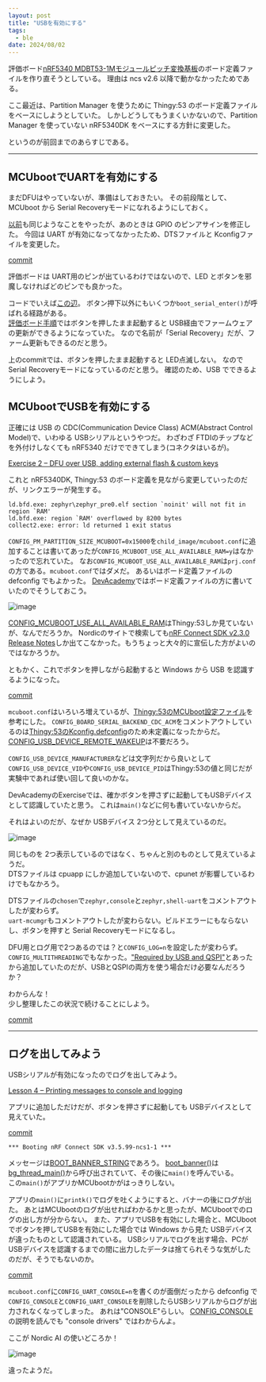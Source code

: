 ```yaml
---
layout: post
title: "USBを有効にする"
tags:
  - ble
date: 2024/08/02
---
```


評価ボード[nRF5340 MDBT53-1Mモジュールピッチ変換基板](https://www.switch-science.com/products/8658)のボード定義ファイルを作り直そうとしている。
理由は ncs v2.6 以降で動かなかったためである。

ここ最近は、Partition Manager を使うために Thingy:53 のボード定義ファイルをベースにしようとしていた。
しかしどうしてもうまくいかないので、Partition Manager を使っていない nRF5340DK をベースにする方針に変更した。

というのが前回までのあらすじである。

----

## MCUbootでUARTを有効にする

まだDFUはやっていないが、準備はしておきたい。
その前段階として、MCUboot から Serial Recoveryモードになれるようにしておく。

[以前](../07/20240716-boot.md)も同じようなことをやったが、あのときは GPIO のピンアサインを修正した。
今回は UART が有効になってなかったため、DTSファイルと Kconfigファイルを変更した。

[commit](https://github.com/hirokuma/ncs-blinky-sample/commit/3e603dd3035383a97191052985ebbfa65e9e216c)

評価ボードは UART用のピンが出ているわけではないので、LED とボタンを邪魔しなければどのピンでも良かった。

コードでいえば[この辺](https://github.com/nrfconnect/sdk-mcuboot/blob/v2.0.99-ncs1-1/boot/zephyr/main.c#L605-L610)。
ボタン押下以外にもいくつか`boot_serial_enter()`が呼ばれる経路がある。  
[評価ボード手順](https://144lab.kibe.la/shared/entries/467b2482-2346-4c3e-8e0f-28d7403de2b9#usb)ではボタンを押したまま起動すると USB経由でファームウェアの更新ができるようになっていた。
なので名前が「Serial Recovery」だが、ファーム更新もできるのだと思う。

上のcommitでは、ボタンを押したまま起動すると LED点滅しない。
なので Serial Recoveryモードになっているのだと思う。
確認のため、USB でできるようにしよう。

## MCUbootでUSBを有効にする

正確には USB の CDC(Communication Device Class) ACM(Abstract Control Model)で、いわゆる USBシリアルというやつだ。
わざわざ FTDIのチップなどを外付けしなくても nRF5340 だけでできてしまう(コネクタはいるが)。

[Exercise 2 – DFU over USB, adding external flash & custom keys](https://academy.nordicsemi.com/courses/nrf-connect-sdk-intermediate/lessons/lesson-8-bootloaders-and-dfu-fota/topic/exercise-2-dfu-over-usb-adding-external-flash/)

これと nRF5340DK, Thingy:53 のボード定義を見ながら変更していったのだが、リンクエラーが発生する。

```
ld.bfd.exe: zephyr\zephyr_pre0.elf section `noinit' will not fit in region `RAM'
ld.bfd.exe: region `RAM' overflowed by 8200 bytes
collect2.exe: error: ld returned 1 exit status
```

`CONFIG_PM_PARTITION_SIZE_MCUBOOT=0x15000`を`child_image/mcuboot.conf`に追加することは書いてあったが`CONFIG_MCUBOOT_USE_ALL_AVAILABLE_RAM=y`はなかったので忘れていた。
なお`CONFIG_MCUBOOT_USE_ALL_AVAILABLE_RAM`は`prj.conf`の方である。`mcuboot.conf`ではダメだ。
あるいはボード定義ファイルの defconfig でもよかった。
[DevAcademy](https://github.com/NordicDeveloperAcademy/ncs-inter/blob/e0a573cb95a1d622a4c2344237f466d6c71c5ace/lesson8/inter_less8_exer2_solution/boards/nrf5340dk_nrf5340_cpuapp_ns.conf#L4)ではボード定義ファイルの方に書いていたのでそうしておこう。

![image](20240802a-1.png)

[CONFIG_MCUBOOT_USE_ALL_AVAILABLE_RAM](https://docs.nordicsemi.com/bundle/ncs-latest/page/kconfig/index.html#!%5ECONFIG_MCUBOOT_USE_ALL_AVAILABLE_RAM$)はThingy:53しか見ていないが、なんでだろうか。
Nordicのサイトで検索しても[nRF Connect SDK v2.3.0 Release Notes](https://docs.nordicsemi.com/bundle/ncs-latest/page/nrf/releases_and_maturity/releases/release-notes-2.3.0.html#d1555e1139)しか出てこなかった。もうちょっと大々的に宣伝した方がよいのではなかろうか。

ともかく、これでボタンを押しながら起動すると Windows から USB を認識するようになった。

[commit](https://github.com/hirokuma/ncs-blinky-sample/commit/b35f06a7fcb65f27e2a78ad9721aab3f8e5c456b)

`mcuboot.conf`はいろいろ増えているが、[Thingy:53のMCUboot設定ファイル](https://github.com/nrfconnect/sdk-mcuboot/blob/v2.0.99-ncs1-1/boot/zephyr/boards/thingy53_nrf5340_cpuapp.conf)を参考にした。
`CONFIG_BOARD_SERIAL_BACKEND_CDC_ACM`をコメントアウトしているのは[Thingy:53のKconfig.defconfig](https://docs.nordicsemi.com/bundle/ncs-latest/page/nrf/device_guides/nrf53/thingy53_application_guide.html#usb)のため未定義になったからだ。
[CONFIG_USB_DEVICE_REMOTE_WAKEUP](https://docs.nordicsemi.com/bundle/ncs-latest/page/kconfig/index.html#!%5ECONFIG_USB_DEVICE_REMOTE_WAKEUP$)は不要だろう。

`CONFIG_USB_DEVICE_MANUFACTURER`などは文字列だから良いとして`CONFIG_USB_DEVICE_VID`や`CONFIG_USB_DEVICE_PID`はThingy:53の値と同じだが実験中であれば使い回して良いのかな。

DevAcademyのExerciseでは、確かボタンを押さずに起動してもUSBデバイスとして認識していたと思う。
これは`main()`などに何も書いていないからだ。

それはよいのだが、なぜか USBデバイス 2つ分として見えているのだ。

![image](20240802a-2.png)

同じものを 2つ表示しているのではなく、ちゃんと別のものとして見えているようだ。  
DTSファイルは cpuapp にしか追加していないので、cpunet が影響しているわけでもなかろう。

DTSファイルの`chosen`で`zephyr,console`と`zephyr,shell-uart`をコメントアウトしたが変わらず。  
`uart-mcumgr`もコメントアウトしたが変わらない。ビルドエラーにもならないし、ボタンを押すと Serial Recoveryモードになるし。

DFU用とログ用で2つあるのでは？と`CONFIG_LOG=n`を設定したが変わらず。  
`CONFIG_MULTITHREADING`でもなかった。["Required by USB and QSPI"](https://github.com/nrfconnect/sdk-mcuboot/blob/v2.0.99-ncs1-1/boot/zephyr/boards/thingy53_nrf5340_cpuapp.conf#L34-L35)とあったから追加していたのだが、USBとQSPIの両方を使う場合だけ必要なんだろうか？

わからんな！  
少し整理したこの状況で続けることにしよう。

[commit](https://github.com/hirokuma/ncs-blinky-sample/commit/987a8a36b8eda35fc6084acf9bcca113c35e11d3)

----

## ログを出してみよう

USBシリアルが有効になったのでログを出してみよう。

[Lesson 4 – Printing messages to console and logging](https://academy.nordicsemi.com/courses/nrf-connect-sdk-fundamentals/lessons/lesson-3-printing-messages-to-console-and-logging/)

アプリに追加しただけだが、ボタンを押さずに起動しても USBデバイスとして見えていた。

[commit](https://github.com/hirokuma/ncs-blinky-sample/commit/1ef0dbfb948c2df37bf2155580c3dee24bf14244)

```text
*** Booting nRF Connect SDK v3.5.99-ncs1-1 ***
```

メッセージは[BOOT_BANNER_STRING](https://github.com/nrfconnect/sdk-nrf/blob/v2.6.1/Kconfig.nrf#L37-L39)であろう。
[boot_banner()](https://github.com/nrfconnect/sdk-zephyr/blob/v3.5.99-ncs1-1/kernel/banner.c#L27)は[bg_thread_main()](https://github.com/nrfconnect/sdk-zephyr/blob/v3.5.99-ncs1-1/kernel/init.c#L322)から呼び出されていて、その後に`main()`を呼んでいる。  
この`main()`がアプリかMCUbootかがはっきりしない。

アプリの`main()`に`printk()`でログを吐くようにすると、バナーの後にログが出た。
あとはMCUbootのログが出せればわかるかと思ったが、MCUbootでのログの出し方が分からない。
また、アプリでUSBを有効にした場合と、MCUbootでボタンを押してUSBを有効にした場合では Windows から見た USBデバイスが違ったものとして認識されている。
USBシリアルでログを出す場合、PCがUSBデバイスを認識するまでの間に出力したデータは捨てられそうな気がしたのだが、そうでもないのか。

[commit](https://github.com/hirokuma/ncs-blinky-sample/commit/af844e5785fc8737e6de746afe5ae741bea6fdb3)

`mcuboot.conf`に`CONFIG_UART_CONSOLE=n`を書くのが面倒だったから defconfig で`CONFIG_CONSOLE`と`CONFIG_UART_CONSOLE`を削除したらUSBシリアルからログが出力されなくなってしまった。
あれは"CONSOLE"らしい。
[CONFIG_CONSOLE](https://docs.nordicsemi.com/bundle/ncs-latest/page/kconfig/index.html#!%5ECONFIG_CONSOLE$)の説明を読んでも "console drivers" ではわからんよ。

ここが Nordic AI の使いどころか！

![image](20240802a-3.png)

違ったようだ。

